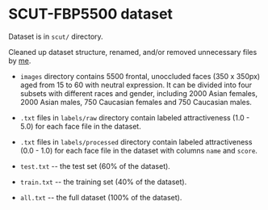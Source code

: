 # SCUT-FBP5500 dataset

Dataset is in `scut/` directory.

Cleaned up dataset structure, renamed, and/or removed unnecessary files by [me](https://github.com/sasaSilver).

- `images` directory contains 5500 frontal, unoccluded faces (350 x 350px) aged from 15 to 60 with neutral expression. It can be divided into four subsets with different races and gender, including 2000 Asian females, 2000 Asian males, 750 Caucasian females and 750 Caucasian males.

- `.txt` files in `labels/raw` directory contain labeled attractiveness (1.0 - 5.0) for each face file in the dataset.

- `.txt` files in `labels/processed` directory contain labeled attractiveness (0.0 - 1.0) for each face file in the dataset with columns `name` and `score`.

- `test.txt` -- the test set (60% of the dataset).

- `train.txt` -- the training set (40% of the dataset).

- `all.txt` -- the full dataset (100% of the dataset).